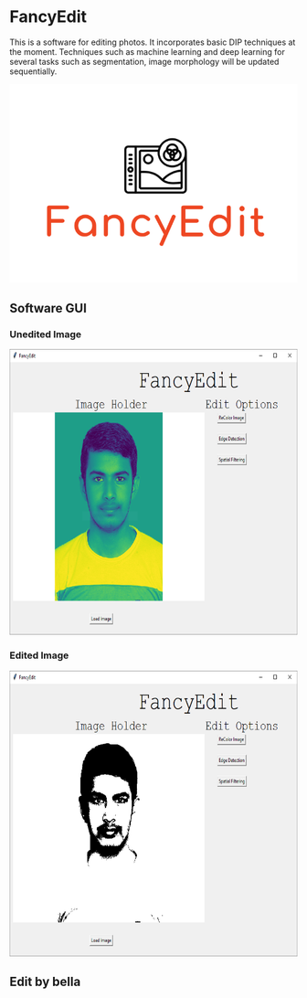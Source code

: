 # FancyEdit
This is a software for editing photos. It incorporates basic DIP techniques at the moment. Techniques such as machine learning and deep learning for several tasks such as segmentation, image morphology will be updated sequentially. 

<img src="image/fancyEditlogo.PNG" />

## Software GUI 
### Unedited Image
<img src="image/unedited.PNG" height="500" width="700"/>

### Edited Image
<img src="image/binarized.PNG" height="500" width="700"/>

## Edit by bella
